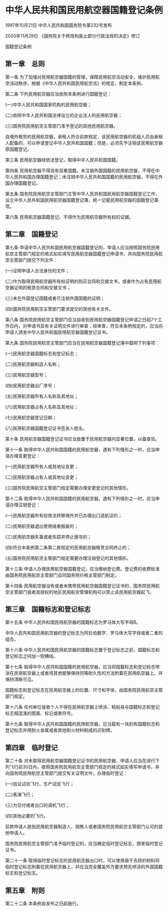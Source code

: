 # 中华人民共和国民用航空器国籍登记条例

1997年10月21日 中华人民共和国国务院令第232号发布

2020年11月29日 《国务院关于修改和废止部分行政法规的决定》修订

<!-- INFO END -->

国籍登记条例

## 第一章　总则

第一条 为了加强对民用航空器国籍的管理，保障民用航空活动安全，维护民用航空活动秩序，根据《中华人民共和国民用航空法》的规定，制定本条例。

第二条 下列民用航空器应当依照本条例进行国籍登记：

(一)中华人民共和国国家机构的民用航空器；

(二)依照中华人民共和国法律设立的企业法人的民用航空器；

(三)国务院民用航空主管部门准予登记的其他民用航空器。

自境外租赁的民用航空器，承租人符合前款规定，该民用航空器的机组人员由承租人配备的，可以申请登记中华人民共和国国籍；但是，必须先予注销该民用航空器原国籍登记。

第三条 民用航空器经依法登记，取得中华人民共和国国籍。

第四条 民用航空器不得具有双重国籍。未注销外国国籍的民用航空器，不得在中华人民共和国办理国籍登记；未注销中华人民共和国国籍的民用航空器，不得在外国办理国籍登记。

第五条 国务院民用航空主管部门主管中华人民共和国民用航空器国籍登记工作，设立中华人民共和国民用航空器国籍登记簿，统一记载民用航空器的国籍登记事项。

第六条 民用航空器国籍登记，不得作为民用航空器所有权的证据。

## 第二章　国籍登记

第七条 申请中华人民共和国民用航空器国籍登记的，申请人应当按照国务院民用航空主管部门规定的格式如实填写民用航空器国籍登记申请书，并向国务院民用航空主管部门提交下列文件：

(一)证明申请人合法身份的文件；

(二)作为取得民用航空器所有权证明的购买合同和交接文书，或者作为占有民用航空器证明的租赁合同和交接文书；

(三)未在外国登记国籍或者已注销外国国籍的证明；

(四)国务院民用航空主管部门要求提交的其他有关文件。

第八条 国务院民用航空主管部门应当自收到民用航空器国籍登记申请之日起7个工作日内，对申请书及有关证明文件进行审查；经审查，符合本条例规定的，应当向申请人颁发中华人民共和国民用航空器国籍登记证书。

第九条 国务院民用航空主管部门应当在民用航空器国籍登记簿中载明下列事项：

(一)民用航空器国籍标志和登记标志；

(二)民用航空器制造人名称；

(三)民用航空器型号；

(四)民用航空器出厂序号；

(五)民用航空器所有人名称及其地址；

(六)民用航空器占有人名称及其地址；

(七)民用航空器登记日期；

(八)民用航空器国籍登记证书签发人姓名。

第十条 民用航空器国籍登记证书应当放置于民用航空器内显著位置，以备查验。

第十一条 取得中华人民共和国国籍的民用航空器，遇有下列情形之一时，应当申请办理变更登记：

(一)民用航空器所有人或其地址变更；

(二)民用航空器占有人或其地址变更；

(三)国务院民用航空主管部门规定需要办理变更登记的其他情形。

第十二条 取得中华人民共和国国籍的民用航空器，遇有下列情形之一时，应当申请办理注销登记：

(一)民用航空器所有权依法转移境外并已办理出口适航证的；

(二)民用航空器退出使用或者报废的；

(三)民用航空器失事或者失踪并停止搜寻的；

(四)符合本条例第二条第二款规定的民用航空器租赁合同终止的；

(五)国务院民用航空主管部门规定需要办理注销登记的其他情形。

第十三条 申请人办理民用航空器国籍登记，应当缴纳登记费。登记费的收费标准由国务院民用航空主管部门会同国务院价格主管部门制定。

第十四条 民用航空器没有或者未携带民用航空器国籍登记证书的，国务院民用航空主管部门或者其授权的地区民用航空管理机构可以禁止该民用航空器起飞。

## 第三章　国籍标志和登记标志

第十五条 中华人民共和国民用航空器的国籍标志为罗马体大写字母B。

中华人民共和国民用航空器的登记标志为阿拉伯数字、罗马体大写字母或者二者的组合。

第十六条 中华人民共和国民用航空器的国籍标志置于登记标志之前，国籍标志和登记标志之间加一短横线。

第十七条 取得中华人民共和国国籍的民用航空器，应当将国籍标志和登记标志喷涂在民用航空器上或者用其他能够保持同等耐久性的方法附着在民用航空器上，并保持清晰可见。

国籍标志和登记标志在民用航空器上的位置、尺寸和字体，由国务院民用航空主管部门规定。

第十八条 任何单位或者个人不得在民用航空器上喷涂、粘贴易与国籍标志和登记标志相混淆的图案、标记或者符号。

第十九条 取得中华人民共和国国籍的民用航空器，应当载有一块刻有国籍标志和登记标志并用耐火金属或者其他耐火材料制成的识别牌。

## 第四章　临时登记

第二十条 对未取得民用航空器国籍登记证书的民用航空器，申请人应当在进行下列飞行前30日内，按照国务院民用航空主管部门规定的格式如实填写申请书，并向国务院民用航空主管部门提交有关证明文件，办理临时登记：

(一)验证试验飞行、生产试验飞行；

(二)表演飞行；

(三)为交付或者出口的调机飞行；

(四)其他必要的飞行。

前款申请人是指民用航空器制造人、销售人或者国务院民用航空主管部门认可的其他申请人。

国务院民用航空主管部门准予临时登记的，应当确定临时登记标志，颁发临时登记证书。

第二十一条 取得临时登记标志的民用航空器出口时，可以使用易于去除的材料将临时登记标志附着在民用航空器上，并应当完全覆盖外方要求预先喷涂的外国国籍标志和登记标志。

## 第五章　附则

第二十二条 本条例自发布之日起施行。